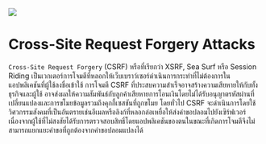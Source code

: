 ![](https://dpsvdv74uwwos.cloudfront.net/statics/img/ogimage/csrf-cross-site-request-forgery.jpg)

# Cross-Site Request Forgery Attacks

`Cross-Site Request Forgery` (CSRF) หรือที่เรียกว่า XSRF, Sea Surf หรือ Session Riding เป็นเวกเตอร์การโจมตีที่หลอกให้เว็บเบราว์เซอร์ดำเนินการกระทำที่ไม่ต้องการในแอปพลิเคชันที่ผู้ใช้ลงชื่อเข้าใช้ การโจมตี CSRF ที่ประสบความสำเร็จอาจสร้างความเสียหายให้กับทั้งธุรกิจและผู้ใช้ อาจส่งผลให้ความสัมพันธ์กับลูกค้าเสียหายการโอนเงินโดยไม่ได้รับอนุญาตรหัสผ่านที่เปลี่ยนแปลงและการขโมยข้อมูลรวมถึงคุกกี้เซสชันที่ถูกขโมย โดยทั่วไป CSRF จะดำเนินการโดยใช้วิศวกรรมสังคมที่เป็นอันตรายเช่นอีเมลหรือลิงก์ที่หลอกล่อเหยื่อให้ส่งคำขอปลอมไปยังเซิร์ฟเวอร์ เนื่องจากผู้ใช้ที่ไม่สงสัยได้รับการตรวจสอบสิทธิ์โดยแอปพลิเคชันของตนในขณะที่เกิดการโจมตีจึงไม่สามารถแยกแยะคำขอที่ถูกต้องจากคำขอปลอมแปลงได้





